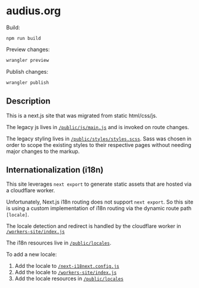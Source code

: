 # audius.org

Build:

```
npm run build
```

Preview changes:

```bash
wrangler preview
```

Publish changes:

```bash
wrangler publish
```

## Description

This is a next.js site that was migrated from static html/css/js.

The legacy js lives in [`/public/js/main.js`](/public/js/main.js) and is invoked on route changes.

The legacy styling lives in [`/public/styles/styles.scss`](/public/styles/styles.scss). Sass was chosen in order to scope the existing styles to their respective pages without needing major changes to the markup.

## Internationalization (i18n)

This site leverages `next export` to generate static assets that are hosted via a cloudflare worker.

Unfortunately, Next.js i18n routing does not support `next export`. So this site is using a custom implementation of i18n routing via the dynamic route path `[locale]`.

The locale detection and redirect is handled by the cloudflare worker in [`/workers-site/index.js`](/workers-site/index.js)

The i18n resources live in [`/public/locales`](/public/locales).

To add a new locale:

1. Add the locale to [`/next-i18next.config.js`](/next-i18next.config.js)
2. Add the locale to [`/workers-site/index.js`](/workers-site/index.js)
3. Add the locale resources in [`/public/locales`](/public/locales)
